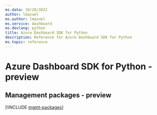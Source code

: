 ```yaml
---
ms.data: 10/20/2022
author: lmazuel
ms.author: lmazuel
ms.service: dashboard
ms.devlang: python
title: Azure Dashboard SDK for Python
description: Reference for Azure Dashboard SDK for Python
ms.topic: reference
---
```

# Azure Dashboard SDK for Python - preview

## Management packages - preview
[!INCLUDE [mgmt-packages](dashboard-mgmt-index.md)]